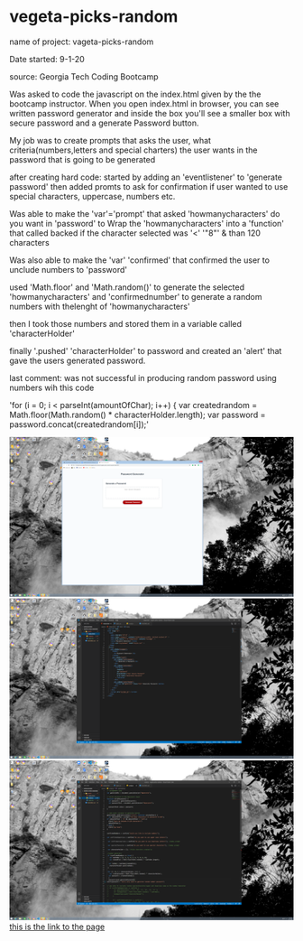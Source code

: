 # vegeta-picks-random

name of project: vageta-picks-random

Date started: 9-1-20

source: Georgia Tech Coding Bootcamp

Was asked to code the javascript on the index.html given by the the bootcamp instructor.
When you open index.html in browser, you can see written password generator and inside the box you'll see a smaller box with secure password and a generate Password button.

My job was to create prompts that asks the user, what criteria(numbers,letters and special charters) the user wants in the password that is going to be generated

after creating hard code:
started by adding an 'eventlistener' to 'generate password' then added promts to ask for confirmation if
user wanted to use special characters, uppercase, numbers etc.

Was able to make the 'var'='prompt' that asked 'howmanycharacters' do you want in 'password'
to Wrap the 'howmanycharacters' into a 'function' that called backed if the character selected was '<' '"8"' & than 120 characters

Was also able to make the 'var' 'confirmed' that confirmed the user to unclude numbers to 'password'

used 'Math.floor' and 'Math.random()' to generate the selected 'howmanycharacters'
and 'confirmednumber' to generate a random numbers with thelenght of 'howmanycharacters'

then I took those numbers and stored them in a variable called 'characterHolder'

finally '.pushed' 'characterHolder' to password and created an 'alert'
that gave the users generated password.

last comment:
was not successful in producing random password using numbers wih this code

'for (i = 0; i < parseInt(amountOfChar); i++) {
var createdrandom = Math.floor(Math.random() \* characterHolder.length);
var password = password.concat(createdrandom[i]);'

![screenshot](./assets/images/shot1.png)
![screenshot](./assets/images/shot2.png)
![screenshot](./assets/images/shot3.png)
[this is the link to the page](https://wilmer88.github.io/vegeta-picks-random/)
